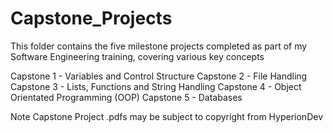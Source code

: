 # Capstone_Projects

This folder contains the five milestone projects completed as part of my Software Engineering training, covering various key concepts

Capstone 1 - Variables and Control Structure
Capstone 2 - File Handling
Capstone 3 - Lists, Functions and String Handling
Capstone 4 - Object Orientated Programming (OOP)
Capstone 5 - Databases

Note Capstone Project .pdfs may be subject to copyright from HyperionDev
